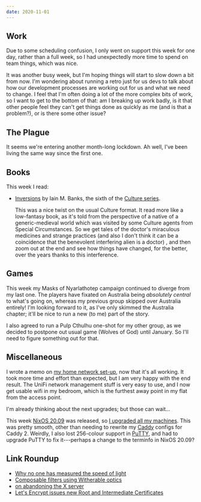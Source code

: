 ```yaml
---
date: 2020-11-01
---
```


## Work

Due to some scheduling confusion, I only went on support this week for
one day, rather than a full week, so I had unexpectedly more time to
spend on team things, which was nice.

It was another busy week, but I'm hoping things will start to slow
down a bit from now.  I'm wondering about running a retro just for us
devs to talk about how our development processes are working out for
us and what we need to change.  I feel that I'm often doing a lot of
the more complex bits of work, so I want to get to the bottom of that:
am I breaking up work badly, is it that other people feel they can't
get things done as quickly as me (and is that a problem?), or is there
some other issue?


## The Plague

It seems we're entering another month-long lockdown.  Ah well, I've
been living the same way since the first one.


## Books

This week I read:

- [Inversions][] by Iain M. Banks, the sixth of the [Culture series][].

  This was a nice twist on the usual Culture format.  It read more
  like a low-fantasy book, as it's told from the perspective of a
  native of a generic-medieval world which was visited by some Culture
  agents from Special Circumstances.  So we get tales of the doctor's
  miraculous medicines and strange practices (and also I don't think
  it can be a coincidence that the benevolent interfering alien is a
  doctor) , and then zoom out at the end and see how things have
  changed, for the better, over the years thanks to this interference.

[Inversions]: https://en.wikipedia.org/wiki/Inversions_(novel)
[Culture series]: https://en.wikipedia.org/wiki/Culture_series


## Games

This week my Masks of Nyarlathotep campaign continued to diverge from
my last one.  The players have fixated on Australia being *absolutely
central* to what's going on, whereas my previous group skipped over
Australia entirely!  I'm looking forward to it, as I've only skimmed
the Australia chapter; it'll be nice to run a new (to me) part of the
story.

I also agreed to run a Pulp Cthulhu one-shot for my other group, as we
decided to postpone out usual game (Wolves of God) until January.  So
I'll need to figure something out for that.


## Miscellaneous

I wrote a memo on [my home network set-up][], now that it's all
working.  It took more time and effort than expected, but I am very
happy with the end result.  The UniFi network management stuff is very
easy to use, and I now get usable wifi in my bedroom, which is the
furthest away point in my flat from the access point.

I'm already thinking about the next upgrades; but those can wait...

This week [NixOS 20.09][] was released, so [I upgraded all my
machines][].  This was pretty smooth, other than needing to rewrite my
[Caddy][] configs for Caddy 2.  Weirdly, I also lost 256-colour
support in [PuTTY][], and had to upgrade PuTTY to fix it---perhaps a
change to the terminfo in NixOS 20.09?

[my home network set-up]: https://memo.barrucadu.co.uk/home-network.html
[NixOS 20.09]: https://nixos.org/news.html
[I upgraded all my machines]: https://github.com/barrucadu/nixfiles/pull/4
[Caddy]: https://caddyserver.com/
[PuTTY]: https://www.ssh.com/ssh/putty/

## Link Roundup

- [Why no one has measured the speed of light](https://www.youtube.com/watch?v=pTn6Ewhb27k)
- [Composable filters using Witherable optics](https://chrispenner.ca/posts/witherable-optics)
- [on abandoning the X server ](https://ajaxnwnk.blogspot.com/2020/10/on-abandoning-x-server.html)
- [Let's Encrypt issues new Root and Intermediate Certificates](https://scotthelme.co.uk/lets-encrypts-new-root-and-intermediate-certificates/)
